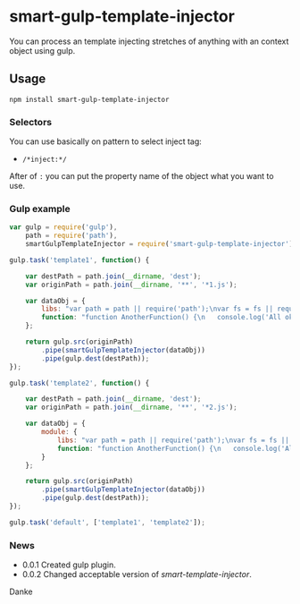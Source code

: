 # smart-gulp-template-injector  
You can process an template injecting stretches of anything with an context object using gulp.  
  
## Usage  

```
npm install smart-gulp-template-injector
```

### Selectors
You can use basically on pattern to select inject tag:  
* `/*inject:*/`  
  
After of `:` you can put the property name of the object what you want to use.  
  
### Gulp example  

```javascript
var gulp = require('gulp'),
    path = require('path'),
    smartGulpTemplateInjector = require('smart-gulp-template-injector');

gulp.task('template1', function() {

    var destPath = path.join(__dirname, 'dest');
    var originPath = path.join(__dirname, '**', '*1.js');

    var dataObj = {
        libs: "var path = path || require('path');\nvar fs = fs || require('fs');\n",
        function: "function AnotherFunction() {\n	console.log('All ok.');\n};"
    };

    return gulp.src(originPath)
        .pipe(smartGulpTemplateInjector(dataObj))
        .pipe(gulp.dest(destPath));
});

gulp.task('template2', function() {

    var destPath = path.join(__dirname, 'dest');
    var originPath = path.join(__dirname, '**', '*2.js');

    var dataObj = {
        module: {
            libs: "var path = path || require('path');\nvar fs = fs || require('fs');\n",
            function: "function AnotherFunction() {\n	console.log('All ok.');\n};"
        }
    };

    return gulp.src(originPath)
        .pipe(smartGulpTemplateInjector(dataObj))
        .pipe(gulp.dest(destPath));
});

gulp.task('default', ['template1', 'template2']);

```  
  
### News  
- 0.0.1 Created gulp plugin.  
- 0.0.2 Changed acceptable version of *smart-template-injector*.  
  
Danke  
  